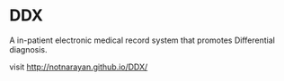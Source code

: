 DDX
===

A in-patient electronic medical record system that promotes Differential diagnosis. 


visit
http://notnarayan.github.io/DDX/
